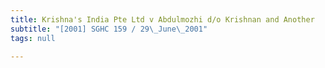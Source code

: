 ```yaml
---
title: Krishna's India Pte Ltd v Abdulmozhi d/o Krishnan and Another
subtitle: "[2001] SGHC 159 / 29\_June\_2001"
tags: null

---
```


